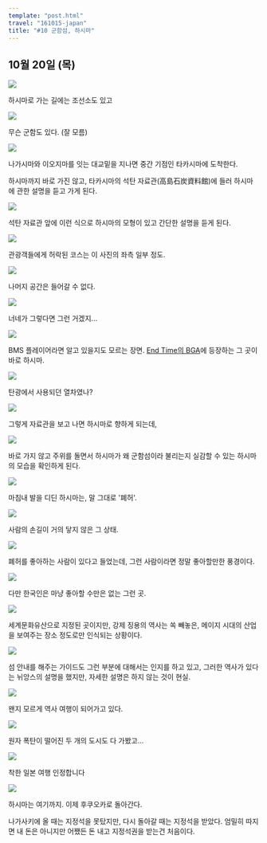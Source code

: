 ```yaml
---
template: "post.html"
travel: "161015-japan"
title: "#10 군함섬, 하시마"
---
```


## 10월 20일 (목)

![](/161015-japan/10_01.jpg)

하시마로 가는 길에는 조선소도 있고

![](/161015-japan/10_02.jpg)

무슨 군함도 있다. (잘 모름)

![](/161015-japan/10_03.jpg)

나가시마와 이오지마를 잇는 대교밑을 지나면 중간 기점인 타카시마에 도착한다.

하시마까지 바로 가진 않고, 타카시마의 석탄 자료관(高島石炭資料館)에 들러 하시마에 관한 설명을 듣고 가게 된다.

![](/161015-japan/10_04.jpg)

석탄 자료관 앞에 이런 식으로 하시마의 모형이 있고 간단한 설명을 듣게 된다.

![](/161015-japan/10_05.jpg)

관광객들에게 허락된 코스는 이 사진의 좌측 일부 정도.

![](/161015-japan/10_06.jpg)

나머지 공간은 들어갈 수 없다.

![](/161015-japan/10_07.jpg)

너네가 그렇다면 그런 거겠지...

![](/161015-japan/10_08.jpg)

BMS 플레이어라면 알고 있을지도 모르는 장면.
[End Time의 BGA](https://www.youtube.com/watch?v=9-bLRFOTVQM)에 등장하는 그 곳이 바로 하시마.

![](/161015-japan/10_09.jpg)

탄광에서 사용되던 열차였나?

![](/161015-japan/10_10.jpg)

그렇게 자료관을 보고 나면 하시마로 향하게 되는데,

![](/161015-japan/10_11.jpg)

바로 가지 않고 주위를 돌면서 하시마가 왜 군함섬이라 불리는지 실감할 수 있는 하시마의 모습을 확인하게 된다.

![](/161015-japan/10_12.jpg)

마침내 발을 디딘 하시마는, 말 그대로 '폐허'.

![](/161015-japan/10_13.jpg)

사람의 손길이 거의 닿지 않은 그 상태.

![](/161015-japan/10_14.jpg)

폐허를 좋아하는 사람이 있다고 들었는데, 그런 사람이라면 정말 좋아할만한 풍경이다.

![](/161015-japan/10_15.jpg)

다만 한국인은 마냥 좋아할 수만은 없는 그런 곳.

![](/161015-japan/10_16.jpg)

세계문화유산으로 지정된 곳이지만, 강제 징용의 역사는 쏙 빼놓은, 메이지 시대의 산업을 보여주는 장소 정도로만 인식되는 상황이다.

![](/161015-japan/10_17.jpg)

섬 안내를 해주는 가이드도 그런 부분에 대해서는 인지를 하고 있고, 그러한 역사가 있다는 뉘앙스의 설명을 했지만, 자세한 설명은 하지 않는 것이 현실.

![](/161015-japan/10_18.jpg)

왠지 모르게 역사 여행이 되어가고 있다.

![](/161015-japan/10_19.jpg)

원자 폭탄이 떨어진 두 개의 도시도 다 가봤고...

![](/161015-japan/10_20.jpg)

착한 일본 여행 인정합니다

![](/161015-japan/10_21.jpg)

하시마는 여기까지. 이제 후쿠오카로 돌아간다.

나가사키에 올 때는 지정석을 못탔지만, 다시 돌아갈 때는 지정석을 받았다.
엄밀히 따지면 내 돈은 아니지만 어쨌든 돈 내고 지정석권을 받는건 처음이다.
